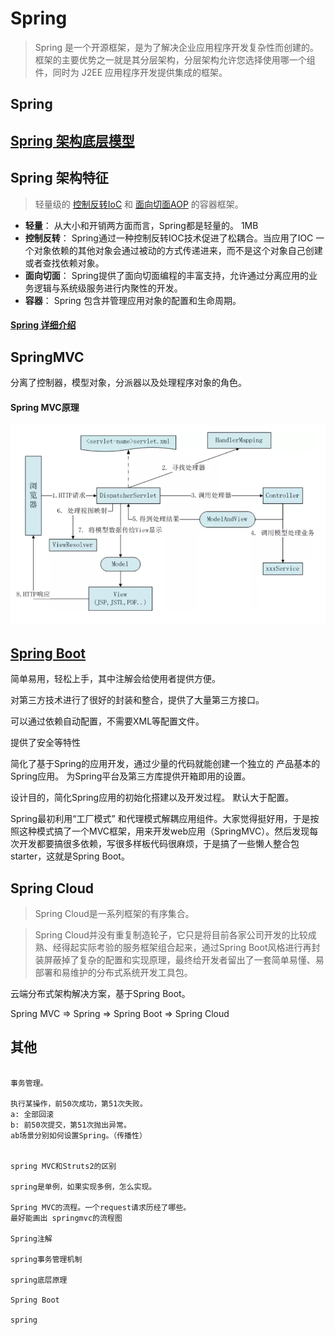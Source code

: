 # Spring
> Spring 是一个开源框架，是为了解决企业应用程序开发复杂性而创建的。框架的主要优势之一就是其分层架构，分层架构允许您选择使用哪一个组件，同时为 J2EE 应用程序开发提供集成的框架。

## Spring  

## [Spring 架构底层模型](Spring-Framework.md)

## Spring 架构特征
> 轻量级的 [控制反转IoC](Spring-IoC.md) 和 [面向切面AOP](Spring-AOP.md) 的容器框架。
- **轻量**： 从大小和开销两方面而言，Spring都是轻量的。 1MB
- **控制反转**： Spring通过一种控制反转IOC技术促进了松耦合。当应用了IOC 一个对象依赖的其他对象会通过被动的方式传递进来，而不是这个对象自己创建或者查找依赖对象。
- **面向切面**： Spring提供了面向切面编程的丰富支持，允许通过分离应用的业务逻辑与系统级服务进行内聚性的开发。
- **容器**： Spring 包含并管理应用对象的配置和生命周期。


#### [Spring 详细介绍](Spring-Spring.md)



## SpringMVC 
分离了控制器，模型对象，分派器以及处理程序对象的角色。

#### Spring MVC原理

![image](image/springmvc-1.png)

## [Spring Boot](Spring-Boot.md)
简单易用，轻松上手，其中注解会给使用者提供方便。

对第三方技术进行了很好的封装和整合，提供了大量第三方接口。

可以通过依赖自动配置，不需要XML等配置文件。

提供了安全等特性

简化了基于Spring的应用开发，通过少量的代码就能创建一个独立的 产品基本的Spring应用。
为Spring平台及第三方库提供开箱即用的设置。

设计目的，简化Spring应用的初始化搭建以及开发过程。
默认大于配置。

Spring最初利用“工厂模式” 和代理模式解耦应用组件。大家觉得挺好用，于是按照这种模式搞了一个MVC框架，用来开发web应用（SpringMVC）。然后发现每次开发都要搞很多依赖，写很多样板代码很麻烦，于是搞了一些懒人整合包starter，这就是Spring Boot。

## Spring Cloud
> Spring Cloud是一系列框架的有序集合。

> Spring Cloud并没有重复制造轮子，它只是将目前各家公司开发的比较成熟、经得起实际考验的服务框架组合起来，通过Spring Boot风格进行再封装屏蔽掉了复杂的配置和实现原理，最终给开发者留出了一套简单易懂、易部署和易维护的分布式系统开发工具包。

云端分布式架构解决方案，基于Spring Boot。

Spring MVC => Spring => Spring Boot  => Spring Cloud


## 其他
```text

事务管理。

执行某操作，前50次成功，第51次失败。
a: 全部回滚
b: 前50次提交，第51次抛出异常。
ab场景分别如何设置Spring。（传播性）


spring MVC和Struts2的区别

spring是单例，如果实现多例，怎么实现。

Spring MVC的流程。一个request请求历经了哪些。
最好能画出 springmvc的流程图

Spring注解

spring事务管理机制

spring底层原理

Spring Boot

spring
```
